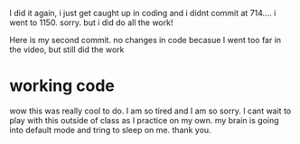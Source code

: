 I did it again, i just get caught up in coding and i didnt commit at 714.... i went to 1150. sorry. but i did do all the work!

Here is my second commit. no changes in code becasue I went too far in the video, but still did the work


# working code

wow this was really cool to do. I am so tired and I am so sorry. I cant wait to play with this outside of class as I practice on my own. my brain is going into default mode and tring to sleep on me. thank you. 